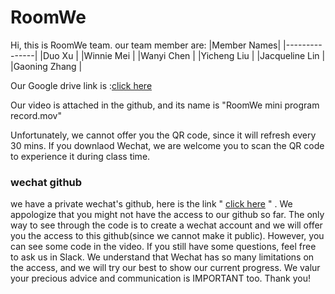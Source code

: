 # RoomWe

Hi, this is RoomWe team.
our team member are:
|Member Names|
|---------------|
|Duo Xu         |
|Winnie Mei     |
|Wanyi Chen     |
|Yicheng Liu    |
|Jacqueline Lin |
|Gaoning Zhang  |

Our Google drive link is :[click here](https://drive.google.com/drive/folders/1vkg7fG_EXeWR2zRnP_MX0ipYcSNDPHiu)

Our video is attached in the github, and its name is  "RoomWe mini program record.mov"

Unfortunately, we cannot offer you the QR code, since it will refresh every 30 mins. If you downlaod Wechat, we are welcome you to scan the QR code to experience it during class time. 

### wechat github
we have a private wechat's github, here is the link " [click here](https://git.weixin.qq.com/wx_wx261460186f631fa3/roomwe1) " . We appologize that you might not have the access to our github so far. The only way to see through the code is to create a wechat account and we will offer you the access to this github(since we cannot make it public). However, you can see some code in the video. If you still have some questions, feel free to ask us in Slack. We understand that Wechat has so many limitations on the access, and  we will try our best to show our current progress. We valur your precious advice and communication is IMPORTANT too. Thank you!
